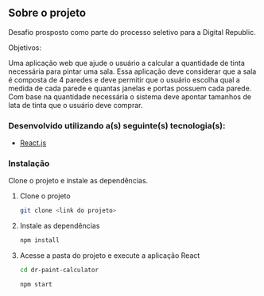 <!-- Sobre o projeto -->
## Sobre o projeto

Desafio prosposto como parte do processo seletivo para a Digital Republic.

Objetivos:

Uma aplicação web que ajude o usuário a calcular a quantidade de tinta necessária para pintar uma sala.
Essa aplicação deve considerar que a sala é composta de 4 paredes e deve permitir que o usuário escolha qual a medida de cada parede e quantas janelas e portas possuem cada parede.
Com base na quantidade necessária o sistema deve apontar tamanhos de lata de tinta que o usuário deve comprar.

### Desenvolvido utilizando a(s) seguinte(s) tecnologia(s):

* [React.js](https://reactjs.org/)


<!-- PREPARANDO O TERRENO -->

### Instalação

Clone o projeto e instale as dependências.

1. Clone o projeto
   ```sh
   git clone <link do projeto>
   ```
3. Instale as dependências
   ```sh
   npm install
   ```
4. Acesse a pasta do projeto e execute a aplicação React
   ```sh
   cd dr-paint-calculator
   ```
   
      ```sh
   npm start
   ```
